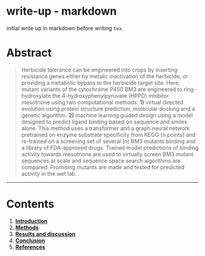 # write-up - markdown
initial write up in markdown before writing `tex`.

# Abstract

> Herbicide tolerance can be engineered into crops by inserting resistance genes either by metalic inactivation of the herbicide, or providing a metabolic bypass to the herbicide target site.
> Here, mutant variants of the cytochrome P450 BM3 are engineered to ring-hydroxylate the 4-hydroxyphenylpyruvate (HPPD) inhibitor mesotrione using two computational methods:
> **1)** virtual directed evolution using protein structure prediction, molecular docking and a genetic algorithm.
> **2)** machine learning guided design using a model designed to predict ligand binding based on sequence and smiles alone.
> This method uses a transformer and a graph neural network pretrained on enzyme substrate specificity from KEGG (n points) and re-trained on a screening set of several (n) BM3 mutants  binding and a library of FDA-approved drugs.
> Trained model predictions of binding activity towards mesotrione are used to virtually screen BM3 mutant sequences at scale and sequence space search algorithms are compared.
> Promising mutants are made and tested for predicted activity in the wet lab.

----------------------------

# Contents
1. [**Introduction**](introduction)
2. [**Methods**](methods)
3. [**Results and discussion**](results)
4. [**Conclusion**](conclusion)
5. [**References**](references)
